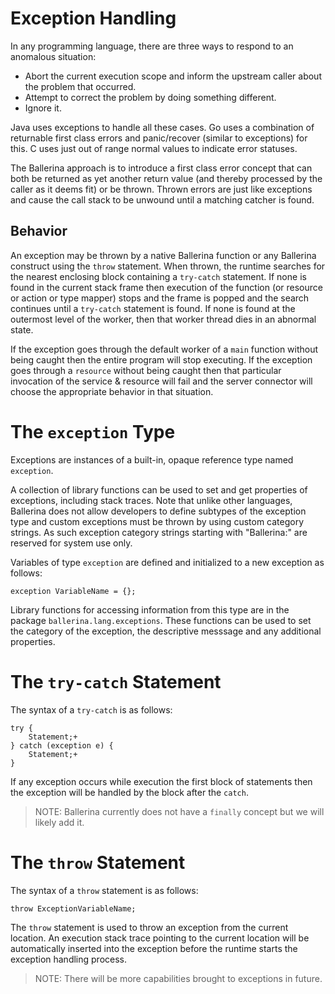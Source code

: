 # Exception Handling

In any programming language, there are three ways to respond to an anomalous situation:
- Abort the current execution scope and inform the upstream caller about the problem that occurred.
- Attempt to correct the problem by doing something different.
- Ignore it. 

Java uses exceptions to handle all these cases. Go uses a combination of returnable first class errors and panic/recover (similar to exceptions) for this. C uses just out of range normal values to indicate error statuses.

The Ballerina approach is to introduce a first class error concept that can both be returned as yet another return value (and thereby processed by the caller as it deems fit) or be thrown. Thrown errors are just like exceptions and cause the call stack to be unwound until a matching catcher is found.

## Behavior

An exception may be thrown by a native Ballerina function or any Ballerina construct using the `throw` statement. When thrown, the runtime searches for the nearest enclosing block containing a `try-catch` statement. If none is found in the current stack frame then execution of the function (or resource or action or type mapper) stops and the frame is popped and the search continues until a `try-catch` statement is found. If none is found at the outermost level of the worker, then that worker thread dies in an abnormal state.

If the exception goes through the default worker of a `main` function without being caught then the entire program will stop executing. If the exception goes through a `resource` without being caught then that particular invocation of the service & resource will fail and the server connector will choose the appropriate behavior in that situation.

# The `exception` Type

Exceptions are instances of a built-in, opaque reference type named `exception`.

A collection of library functions can be used to set and get properties of exceptions, including stack traces. Note that unlike other languages, Ballerina does not allow developers to define subtypes of the exception type and custom exceptions must be thrown by using custom category strings. As such exception category strings starting with "Ballerina:" are reserved for system use only.

Variables of type `exception` are defined and initialized to a new exception as follows:
```
exception VariableName = {};
```
Library functions for accessing information from this type are in the package `ballerina.lang.exceptions`. These functions can be used to set the category of the exception, the descriptive messsage and any additional properties.

# The `try-catch` Statement

The syntax of a `try-catch` is as follows:
```
try {
    Statement;+
} catch (exception e) {
    Statement;+
}
```
If any exception occurs while execution the first block of statements then the exception will be handled by the block after the `catch`.

> NOTE: Ballerina currently does not have a `finally` concept but we will likely add it.

# The `throw` Statement

The syntax of a `throw` statement is as follows:
```
throw ExceptionVariableName;
```

The `throw` statement is used to throw an exception from the current location. An execution stack trace pointing to the current location will be automatically inserted into the exception before the runtime starts the exception handling process.

> NOTE: There will be more capabilities brought to exceptions in future.
